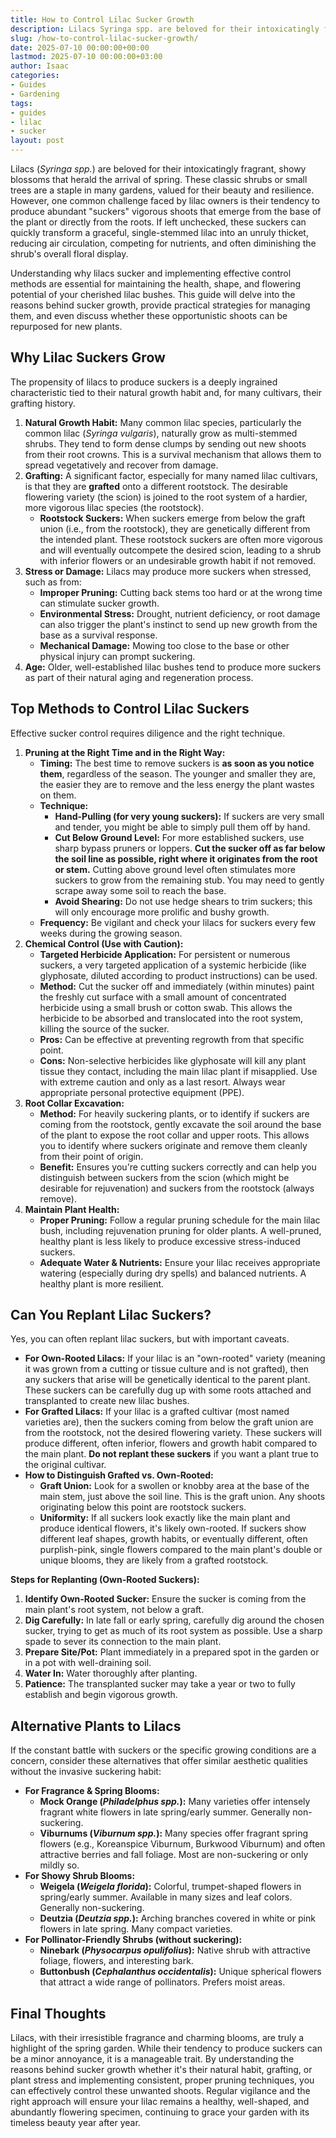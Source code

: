```yaml
---
title: How to Control Lilac Sucker Growth
description: Lilacs Syringa spp. are beloved for their intoxicatingly fragrant, showy blossoms that herald the arrival of spring. These classic shrubs or small trees are a...
slug: /how-to-control-lilac-sucker-growth/
date: 2025-07-10 00:00:00+00:00
lastmod: 2025-07-10 00:00:00+03:00
author: Isaac
categories:
- Guides
- Gardening
tags:
- guides
- lilac
- sucker
layout: post
---
```

Lilacs (*Syringa spp.*) are beloved for their intoxicatingly fragrant, showy blossoms that herald the arrival of spring. These classic shrubs or small trees are a staple in many gardens, valued for their beauty and resilience. However, one common challenge faced by lilac owners is their tendency to produce abundant "suckers"  vigorous shoots that emerge from the base of the plant or directly from the roots. If left unchecked, these suckers can quickly transform a graceful, single-stemmed lilac into an unruly thicket, reducing air circulation, competing for nutrients, and often diminishing the shrub's overall floral display.

Understanding why lilacs sucker and implementing effective control methods are essential for maintaining the health, shape, and flowering potential of your cherished lilac bushes. This guide will delve into the reasons behind sucker growth, provide practical strategies for managing them, and even discuss whether these opportunistic shoots can be repurposed for new plants.

## Why Lilac Suckers Grow

The propensity of lilacs to produce suckers is a deeply ingrained characteristic tied to their natural growth habit and, for many cultivars, their grafting history.

1.  **Natural Growth Habit:** Many common lilac species, particularly the common lilac (*Syringa vulgaris*), naturally grow as multi-stemmed shrubs. They tend to form dense clumps by sending out new shoots from their root crowns. This is a survival mechanism that allows them to spread vegetatively and recover from damage.
2.  **Grafting:** A significant factor, especially for many named lilac cultivars, is that they are **grafted** onto a different rootstock. The desirable flowering variety (the scion) is joined to the root system of a hardier, more vigorous lilac species (the rootstock).
    * **Rootstock Suckers:** When suckers emerge from below the graft union (i.e., from the rootstock), they are genetically different from the intended plant. These rootstock suckers are often more vigorous and will eventually outcompete the desired scion, leading to a shrub with inferior flowers or an undesirable growth habit if not removed.
3.  **Stress or Damage:** Lilacs may produce more suckers when stressed, such as from:
    * **Improper Pruning:** Cutting back stems too hard or at the wrong time can stimulate sucker growth.
    * **Environmental Stress:** Drought, nutrient deficiency, or root damage can also trigger the plant's instinct to send up new growth from the base as a survival response.
    * **Mechanical Damage:** Mowing too close to the base or other physical injury can prompt suckering.
4.  **Age:** Older, well-established lilac bushes tend to produce more suckers as part of their natural aging and regeneration process.

## Top Methods to Control Lilac Suckers

Effective sucker control requires diligence and the right technique.

1.  **Pruning at the Right Time and in the Right Way:**
    * **Timing:** The best time to remove suckers is **as soon as you notice them**, regardless of the season. The younger and smaller they are, the easier they are to remove and the less energy the plant wastes on them.
    * **Technique:**
        * **Hand-Pulling (for very young suckers):** If suckers are very small and tender, you might be able to simply pull them off by hand.
        * **Cut Below Ground Level:** For more established suckers, use sharp bypass pruners or loppers. **Cut the sucker off as far below the soil line as possible, right where it originates from the root or stem.** Cutting above ground level often stimulates more suckers to grow from the remaining stub. You may need to gently scrape away some soil to reach the base.
        * **Avoid Shearing:** Do not use hedge shears to trim suckers; this will only encourage more prolific and bushy growth.
    * **Frequency:** Be vigilant and check your lilacs for suckers every few weeks during the growing season.
2.  **Chemical Control (Use with Caution):**
    * **Targeted Herbicide Application:** For persistent or numerous suckers, a very targeted application of a systemic herbicide (like glyphosate, diluted according to product instructions) can be used.
    * **Method:** Cut the sucker off and immediately (within minutes) paint the freshly cut surface with a small amount of concentrated herbicide using a small brush or cotton swab. This allows the herbicide to be absorbed and translocated into the root system, killing the source of the sucker.
    * **Pros:** Can be effective at preventing regrowth from that specific point.
    * **Cons:** Non-selective herbicides like glyphosate will kill any plant tissue they contact, including the main lilac plant if misapplied. Use with extreme caution and only as a last resort. Always wear appropriate personal protective equipment (PPE).
3.  **Root Collar Excavation:**
    * **Method:** For heavily suckering plants, or to identify if suckers are coming from the rootstock, gently excavate the soil around the base of the plant to expose the root collar and upper roots. This allows you to identify where suckers originate and remove them cleanly from their point of origin.
    * **Benefit:** Ensures you're cutting suckers correctly and can help you distinguish between suckers from the scion (which might be desirable for rejuvenation) and suckers from the rootstock (always remove).
4.  **Maintain Plant Health:**
    * **Proper Pruning:** Follow a regular pruning schedule for the main lilac bush, including rejuvenation pruning for older plants. A well-pruned, healthy plant is less likely to produce excessive stress-induced suckers.
    * **Adequate Water & Nutrients:** Ensure your lilac receives appropriate watering (especially during dry spells) and balanced nutrients. A healthy plant is more resilient.

## Can You Replant Lilac Suckers?

Yes, you can often replant lilac suckers, but with important caveats.

* **For Own-Rooted Lilacs:** If your lilac is an "own-rooted" variety (meaning it was grown from a cutting or tissue culture and is not grafted), then any suckers that arise will be genetically identical to the parent plant. These suckers can be carefully dug up with some roots attached and transplanted to create new lilac bushes.
* **For Grafted Lilacs:** If your lilac is a grafted cultivar (most named varieties are), then the suckers coming from below the graft union are from the rootstock, not the desired flowering variety. These suckers will produce different, often inferior, flowers and growth habit compared to the main plant. **Do not replant these suckers** if you want a plant true to the original cultivar.
* **How to Distinguish Grafted vs. Own-Rooted:**
    * **Graft Union:** Look for a swollen or knobby area at the base of the main stem, just above the soil line. This is the graft union. Any shoots originating below this point are rootstock suckers.
    * **Uniformity:** If all suckers look exactly like the main plant and produce identical flowers, it's likely own-rooted. If suckers show different leaf shapes, growth habits, or eventually different, often purplish-pink, single flowers compared to the main plant's double or unique blooms, they are likely from a grafted rootstock.

**Steps for Replanting (Own-Rooted Suckers):**

1.  **Identify Own-Rooted Sucker:** Ensure the sucker is coming from the main plant's root system, not below a graft.
2.  **Dig Carefully:** In late fall or early spring, carefully dig around the chosen sucker, trying to get as much of its root system as possible. Use a sharp spade to sever its connection to the main plant.
3.  **Prepare Site/Pot:** Plant immediately in a prepared spot in the garden or in a pot with well-draining soil.
4.  **Water In:** Water thoroughly after planting.
5.  **Patience:** The transplanted sucker may take a year or two to fully establish and begin vigorous growth.

## Alternative Plants to Lilacs

If the constant battle with suckers or the specific growing conditions are a concern, consider these alternatives that offer similar aesthetic qualities without the invasive suckering habit:

* **For Fragrance & Spring Blooms:**
    * **Mock Orange (*Philadelphus spp.*):** Many varieties offer intensely fragrant white flowers in late spring/early summer. Generally non-suckering.
    * **Viburnums (*Viburnum spp.*):** Many species offer fragrant spring flowers (e.g., Koreanspice Viburnum, Burkwood Viburnum) and often attractive berries and fall foliage. Most are non-suckering or only mildly so.
* **For Showy Shrub Blooms:**
    * **Weigela (*Weigela florida*):** Colorful, trumpet-shaped flowers in spring/early summer. Available in many sizes and leaf colors. Generally non-suckering.
    * **Deutzia (*Deutzia spp.*):** Arching branches covered in white or pink flowers in late spring. Many compact varieties.
* **For Pollinator-Friendly Shrubs (without suckering):**
    * **Ninebark (*Physocarpus opulifolius*):** Native shrub with attractive foliage, flowers, and interesting bark.
    * **Buttonbush (*Cephalanthus occidentalis*):** Unique spherical flowers that attract a wide range of pollinators. Prefers moist areas.

## Final Thoughts

Lilacs, with their irresistible fragrance and charming blooms, are truly a highlight of the spring garden. While their tendency to produce suckers can be a minor annoyance, it is a manageable trait. By understanding the reasons behind sucker growth  whether it's their natural habit, grafting, or plant stress  and implementing consistent, proper pruning techniques, you can effectively control these unwanted shoots. Regular vigilance and the right approach will ensure your lilac remains a healthy, well-shaped, and abundantly flowering specimen, continuing to grace your garden with its timeless beauty year after year.
